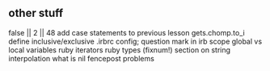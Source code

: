 other stuff
----
false || 2 || 48
add case statements to previous lesson
gets.chomp.to_i
define inclusive/exclusive
.irbrc config; question mark in irb
scope
global vs local variables
ruby iterators
ruby types (fixnum!)
section on string interpolation
what is nil
fencepost problems